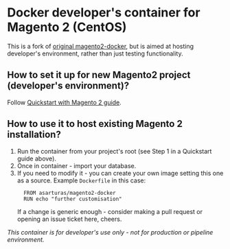 # Docker developer's container for Magento 2 (CentOS)

This is a fork of [original magento2-docker][fork_origin], but is aimed at hosting developer's environment, rather than just testing functionality.

## How to set it up for new Magento2 project (developer's environment)?

Follow [Quickstart with Magento 2 guide][quickstart_with_magento2].

## How to use it to host existing Magento 2 installation?

1. Run the container from your project's root (see Step 1 in a Quickstart guide above).
2. Once in container - import your database.
3. If you need to modify it - you can create your own image setting this one as a source.
   Example `Dockerfile` in this case:
   ```
     FROM asarturas/magento2-docker
     RUN echo "further customisation"
   ```
   If a change is generic enough - consider making a pull request or opening an issue ticket here, cheers.


*This container is for developer's use only - not for production or pipeline environment.*

[fork_origin]: https://github.com/magento/magento2-docker
[quickstart_with_magento2]: http://arturas.smorgun.com/2016/02/28/quick-start-with-magento2.html
